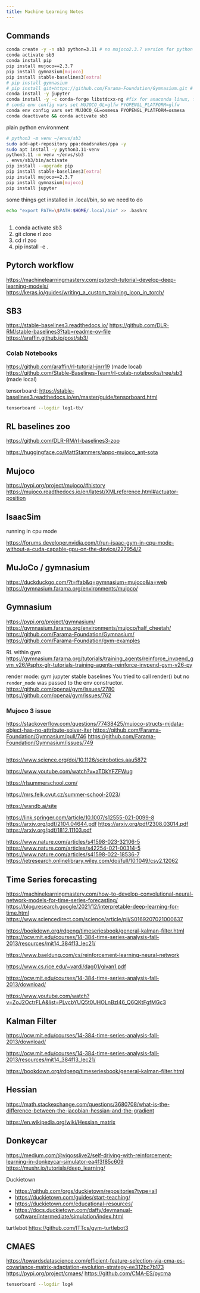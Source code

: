 ```yaml
---
title: Machine Learning Notes
---
```



## Commands

```bash
conda create -y -n sb3 python=3.11 # no mujoco2.3.7 version for python 3.12
conda activate sb3
conda install pip
pip install mujoco==2.3.7
pip install gymnasium[mujoco]
pip install stable-baselines3[extra]
# pip install gymnasium
# pip install git+https://github.com/Farama-Foundation/Gymnasium.git # addresses issue between mujoco3 and gymnasium .29
conda install -y jupyter
conda install -y -c conda-forge libstdcxx-ng #fix for anaconda linux, found here: https://stackoverflow.com/questions/71010343/cannot-load-swrast-and-iris-drivers-in-fedora-35/72200748#72200748
# conda env config vars set MUJOCO_GL=glfw PYOPENGL_PLATFORM=glfw
conda env config vars set MUJOCO_GL=osmesa PYOPENGL_PLATFORM=osmesa
conda deactivate && conda activate sb3
```

plain python environment

```bash
# python3 -m venv ~/envs/sb3
sudo add-apt-repository ppa:deadsnakes/ppa -y
sudo apt install -y python3.11-venv
python3.11 -m venv ~/envs/sb3
. envs/sb3/bin/activate
pip install --upgrade pip
pip install stable-baselines3[extra]
pip install mujoco==2.3.7
pip install gymnasium[mujoco]
pip install jupyter
```

some things get installed in .local/bin, so we need to do

```bash
echo "export PATH=\$PATH:$HOME/.local/bin" >> .bashrc
```

##

1. conda activate sb3
1. git clone rl zoo
1. cd rl zoo
1. pip install -e .

## Pytorch workflow

<https://machinelearningmastery.com/pytorch-tutorial-develop-deep-learning-models/>
<https://keras.io/guides/writing_a_custom_training_loop_in_torch/>

## SB3

<https://stable-baselines3.readthedocs.io/>
<https://github.com/DLR-RM/stable-baselines3?tab=readme-ov-file>
<https://araffin.github.io/post/sb3/>

### Colab Notebooks

<https://github.com/araffin/rl-tutorial-jnrr19> (made local)
<https://github.com/Stable-Baselines-Team/rl-colab-notebooks/tree/sb3> (made local)

tensorboard: <https://stable-baselines3.readthedocs.io/en/master/guide/tensorboard.html>

```bash
tensorboard --logdir leg1-tb/
```

## RL baselines zoo

<https://github.com/DLR-RM/rl-baselines3-zoo>

<https://huggingface.co/MattStammers/appo-mujoco_ant-sota>

## Mujoco

<https://pypi.org/project/mujoco/#history>
<https://mujoco.readthedocs.io/en/latest/XMLreference.html#actuator-position>

## IsaacSim

running in cpu mode

<https://forums.developer.nvidia.com/t/run-isaac-gym-in-cpu-mode-without-a-cuda-capable-gpu-on-the-device/227954/2>

## MuJoCo / gymnasium

<https://duckduckgo.com/?t=ffab&q=gymnasium+mujoco&ia=web>
<https://gymnasium.farama.org/environments/mujoco/>

## Gymnasium

<https://pypi.org/project/gymnasium/>
<https://gymnasium.farama.org/environments/mujoco/half_cheetah/>
<https://github.com/Farama-Foundation/Gymnasium/>
<https://github.com/Farama-Foundation/gym-examples>

RL within gym
<https://gymnasium.farama.org/tutorials/training_agents/reinforce_invpend_gym_v26/#sphx-glr-tutorials-training-agents-reinforce-invpend-gym-v26-py>

render mode:
gym jupyter stable baselines You tried to call render() but no `render_mode` was passed to the env constructor.
<https://github.com/openai/gym/issues/2780>
<https://github.com/openai/gym/issues/762>

### Mujoco 3 issue

<https://stackoverflow.com/questions/77438425/mujoco-structs-mjdata-object-has-no-attribute-solver-iter>
<https://github.com/Farama-Foundation/Gymnasium/pull/746>
<https://github.com/Farama-Foundation/Gymnasium/issues/749>

##

<https://www.science.org/doi/10.1126/scirobotics.aau5872>

<https://www.youtube.com/watch?v=aTDkYFZFWug>

<https://rlsummerschool.com/>

<https://mrs.felk.cvut.cz/summer-school-2023/>

<https://wandb.ai/site>

<https://link.springer.com/article/10.1007/s12555-021-0099-8>
<https://arxiv.org/pdf/2104.04644.pdf>
<https://arxiv.org/pdf/2308.03014.pdf>
<https://arxiv.org/pdf/1812.11103.pdf>

<https://www.nature.com/articles/s41598-023-32106-5>
<https://www.nature.com/articles/s42254-021-00314-5>
<https://www.nature.com/articles/s41598-022-18536-7>
<https://ietresearch.onlinelibrary.wiley.com/doi/full/10.1049/csy2.12062>

## Time Series forecasting

<https://machinelearningmastery.com/how-to-develop-convolutional-neural-network-models-for-time-series-forecasting/>
<https://blog.research.google/2021/12/interpretable-deep-learning-for-time.html>
<https://www.sciencedirect.com/science/article/pii/S0169207021000637>

<https://bookdown.org/rdpeng/timeseriesbook/general-kalman-filter.html>
<https://ocw.mit.edu/courses/14-384-time-series-analysis-fall-2013/resources/mit14_384f13_lec21/>

<https://www.baeldung.com/cs/reinforcement-learning-neural-network>

<https://www.cs.rice.edu/~vardi/dag01/givan1.pdf>

<https://ocw.mit.edu/courses/14-384-time-series-analysis-fall-2013/download/>

<https://www.youtube.com/watch?v=ZoJ2OctrFLA&list=PLvcbYUQ5t0UHOLnBzl46_Q6QKtFgfMGc3>

## Kalman Filter

<https://ocw.mit.edu/courses/14-384-time-series-analysis-fall-2013/download/>

<https://ocw.mit.edu/courses/14-384-time-series-analysis-fall-2013/resources/mit14_384f13_lec21/>

<https://bookdown.org/rdpeng/timeseriesbook/general-kalman-filter.html>

## Hessian

<https://math.stackexchange.com/questions/3680708/what-is-the-difference-between-the-jacobian-hessian-and-the-gradient>

<https://en.wikipedia.org/wiki/Hessian_matrix>

## Donkeycar

<https://medium.com/@vigosslive2/self-driving-with-reinforcement-learning-in-donkeycar-simulator-ea4f3f85c609>
<https://mushr.io/tutorials/deep_learning/>

Duckietown

* <https://github.com/orgs/duckietown/repositories?type=all>
* <https://duckietown.com/guides/start-teaching/>
* <https://duckietown.com/educational-resources/>
* <https://docs.duckietown.com/daffy/devmanual-software/intermediate/simulation/index.html>

turtlebot
<https://github.com/ITTcs/gym-turtlebot3>

## CMAES

<https://towardsdatascience.com/efficient-feature-selection-via-cma-es-covariance-matrix-adaptation-evolution-strategy-ee312bc7b173>
<https://pypi.org/project/cmaes/>
<https://github.com/CMA-ES/pycma>

```bash
tensorboard --logdir log4
```
